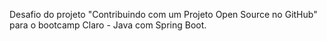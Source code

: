 Desafio do projeto "Contribuindo com um Projeto Open Source no GitHub" para o bootcamp Claro - Java com Spring Boot.
